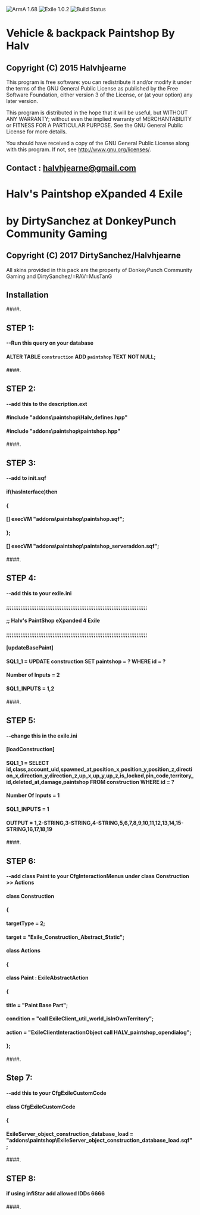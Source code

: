 ![ArmA 1.68](https://img.shields.io/badge/ArmA%203-1.66-blue.svg) ![Exile 1.0.2](https://img.shields.io/badge/Exile-1.0.2%20Kohlrabi-yellowgreen.svg) ![Build Status](https://img.shields.io/badge/Custom%20Build-passing-38AA38.svg)

# Vehicle & backpack Paintshop By Halv

## Copyright (C) 2015  Halvhjearne

This program is free software: you can redistribute it and/or modify
it under the terms of the GNU General Public License as published by
the Free Software Foundation, either version 3 of the License, or
(at your option) any later version.

This program is distributed in the hope that it will be useful,
but WITHOUT ANY WARRANTY; without even the implied warranty of
MERCHANTABILITY or FITNESS FOR A PARTICULAR PURPOSE.  See the
GNU General Public License for more details.

You should have received a copy of the GNU General Public License
along with this program.  If not, see <http://www.gnu.org/licenses/>.

## Contact : halvhjearne@gmail.com


# Halv's Paintshop eXpanded 4 Exile
# by DirtySanchez at DonkeyPunch Community Gaming
## Copyright (C) 2017  DirtySanchez/Halvhjearne
All skins provided in this pack are the property of DonkeyPunch Community Gaming and DirtySanchez/=RAV=MusTanG

## Installation
####.

## STEP 1:
#### 	--Run this query on your database
#### 	ALTER TABLE `construction` ADD `paintshop` TEXT NOT NULL;
####.

## STEP 2:
#### 	--add this to the description.ext 
#### 	#include "addons\paintshop\Halv_defines.hpp"
#### 	#include "addons\paintshop\paintshop.hpp"
####.

## STEP 3:	
#### 	--add to init.sqf
#### 	if(hasInterface)then
#### 	{
#### 		[] execVM "addons\paintshop\paintshop.sqf";
#### 	};
#### 	[] execVM "addons\paintshop\paintshop_serveraddon.sqf";
####.

## STEP 4:
#### 	--add this to your exile.ini
#### 	;;;;;;;;;;;;;;;;;;;;;;;;;;;;;;;;;;;;;;;;;;;;;;;;;;;;;;;;;;;;;;;;;;;;;;;;;;;;;;;
#### 	;;	Halv's PaintShop eXpanded 4 Exile
#### 	;;;;;;;;;;;;;;;;;;;;;;;;;;;;;;;;;;;;;;;;;;;;;;;;;;;;;;;;;;;;;;;;;;;;;;;;;;;;;;;
#### 
#### 	[updateBasePaint]
#### 	SQL1_1 = UPDATE construction SET paintshop = ?  WHERE id = ?
#### 	Number of Inputs = 2
#### 	SQL1_INPUTS = 1,2
####.

## STEP 5:
#### 	--change this in the exile.ini
#### 	[loadConstruction]
#### 	SQL1_1 = SELECT id,class,account_uid,spawned_at,position_x,position_y,position_z,direction_x,direction_y,direction_z,up_x,up_y,up_z,is_locked,pin_code,territory_id,deleted_at,damage,paintshop FROM construction WHERE id = ?
#### 	Number Of Inputs = 1
#### 	SQL1_INPUTS = 1 
#### 	OUTPUT = 1,2-STRING,3-STRING,4-STRING,5,6,7,8,9,10,11,12,13,14,15-STRING,16,17,18,19
####.

## STEP 6:
#### 	--add class Paint to your CfgInteractionMenus under class Construction >> Actions
#### 	class Construction
#### 	{
#### 		targetType = 2;
#### 		target = "Exile_Construction_Abstract_Static";
#### 
#### 		class Actions 
#### 		{
#### 			class Paint : ExileAbstractAction
#### 			{
#### 				title = "Paint Base Part";
#### 				condition = "call ExileClient_util_world_isInOwnTerritory";
#### 				action = "ExileClientInteractionObject call HALV_paintshop_opendialog";
#### 			};
####.

## Step 7:
#### 	--add this to your CfgExileCustomCode
#### 	class CfgExileCustomCode 
#### 	{
#### 		ExileServer_object_construction_database_load = "addons\paintshop\ExileServer_object_construction_database_load.sqf";
####.
	
## STEP 8:
#### 	if using infiStar add allowed IDDs 6666
####.